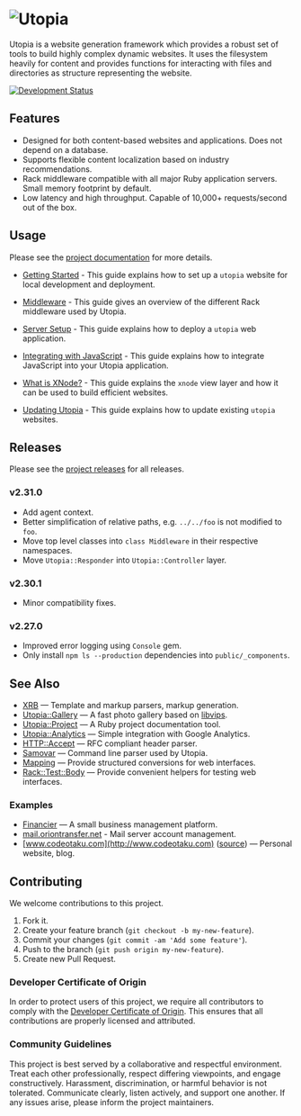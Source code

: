 # ![Utopia](materials/utopia.svg)

Utopia is a website generation framework which provides a robust set of tools to build highly complex dynamic websites. It uses the filesystem heavily for content and provides functions for interacting with files and directories as structure representing the website.

[![Development Status](https://github.com/socketry/utopia/workflows/Test/badge.svg)](https://github.com/socketry/utopia/actions?workflow=Test)

## Features

  - Designed for both content-based websites and applications. Does not depend on a database.
  - Supports flexible content localization based on industry recommendations.
  - Rack middleware compatible with all major Ruby application servers. Small memory footprint by default.
  - Low latency and high throughput. Capable of 10,000+ requests/second out of the box.

## Usage

Please see the [project documentation](https://socketry.github.io/utopia/) for more details.

  - [Getting Started](https://socketry.github.io/utopia/guides/getting-started/index) - This guide explains how to set up a `utopia` website for local development and deployment.

  - [Middleware](https://socketry.github.io/utopia/guides/middleware/index) - This guide gives an overview of the different Rack middleware used by Utopia.

  - [Server Setup](https://socketry.github.io/utopia/guides/server-setup/index) - This guide explains how to deploy a `utopia` web application.

  - [Integrating with JavaScript](https://socketry.github.io/utopia/guides/integrating-with-javascript/index) - This guide explains how to integrate JavaScript into your Utopia application.

  - [What is XNode?](https://socketry.github.io/utopia/guides/what-is-xnode/index) - This guide explains the `xnode` view layer and how it can be used to build efficient websites.

  - [Updating Utopia](https://socketry.github.io/utopia/guides/updating-utopia/index) - This guide explains how to update existing `utopia` websites.

## Releases

Please see the [project releases](https://socketry.github.io/utopia/releases/index) for all releases.

### v2.31.0

  - Add agent context.
  - Better simplification of relative paths, e.g. `../../foo` is not modified to `foo`.
  - Move top level classes into `class Middleware` in their respective namespaces.
  - Move `Utopia::Responder` into `Utopia::Controller` layer.

### v2.30.1

  - Minor compatibility fixes.

### v2.27.0

  - Improved error logging using `Console` gem.
  - Only install `npm ls --production` dependencies into `public/_components`.

## See Also

  - [XRB](https://github.com/socketry/xrb) — Template and markup parsers, markup generation.
  - [Utopia::Gallery](https://github.com/ioquatix/utopia-gallery) — A fast photo gallery based on [libvips](https://github.com/jcupitt/libvips).
  - [Utopia::Project](https://github.com/socketry/utopia-project) — A Ruby project documentation tool.
  - [Utopia::Analytics](https://github.com/ioquatix/utopia-analytics) — Simple integration with Google Analytics.
  - [HTTP::Accept](https://github.com/ioquatix/http-accept) — RFC compliant header parser.
  - [Samovar](https://github.com/ioquatix/samovar) — Command line parser used by Utopia.
  - [Mapping](https://github.com/ioquatix/mapping) — Provide structured conversions for web interfaces.
  - [Rack::Test::Body](https://github.com/ioquatix/rack-test-body) — Provide convenient helpers for testing web interfaces.

### Examples

  - [Financier](https://github.com/ioquatix/financier) — A small business management platform.
  - [mail.oriontransfer.net](https://github.com/oriontransfer/mail.oriontransfer.net) - Mail server account management.
  - [www.codeotaku.com](http://www.codeotaku.com) ([source](https://github.com/ioquatix/www.codeotaku.com)) — Personal website, blog.

## Contributing

We welcome contributions to this project.

1.  Fork it.
2.  Create your feature branch (`git checkout -b my-new-feature`).
3.  Commit your changes (`git commit -am 'Add some feature'`).
4.  Push to the branch (`git push origin my-new-feature`).
5.  Create new Pull Request.

### Developer Certificate of Origin

In order to protect users of this project, we require all contributors to comply with the [Developer Certificate of Origin](https://developercertificate.org/). This ensures that all contributions are properly licensed and attributed.

### Community Guidelines

This project is best served by a collaborative and respectful environment. Treat each other professionally, respect differing viewpoints, and engage constructively. Harassment, discrimination, or harmful behavior is not tolerated. Communicate clearly, listen actively, and support one another. If any issues arise, please inform the project maintainers.
